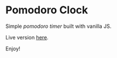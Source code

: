 # Pomodoro Clock

Simple _pomodoro timer_ built with vanilla JS.

Live version [here](http://www.mikaelfeher.se/pomodoro).

Enjoy!
